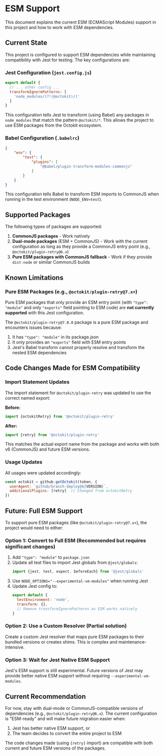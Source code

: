# ESM Support

This document explains the current ESM (ECMAScript Modules) support in this project and how to work with ESM dependencies.

## Current State

This project is configured to support ESM dependencies while maintaining compatibility with Jest for testing. The key configurations are:

### Jest Configuration (`jest.config.js`)

```javascript
export default {
  // ... other config ...
  transformIgnorePatterns: [
    'node_modules/(?!(@octokit)/)'
  ]
}
```

This configuration tells Jest to transform (using Babel) any packages in `node_modules` that match the pattern `@octokit/*`. This allows the project to use ESM packages from the Octokit ecosystem.

### Babel Configuration (`.babelrc`)

```json
{
    "env": {
        "test": {
            "plugins": [
                "@babel/plugin-transform-modules-commonjs"
            ]
        }
    }
}
```

This configuration tells Babel to transform ESM imports to CommonJS when running in the test environment (`NODE_ENV=test`).

## Supported Packages

The following types of packages are supported:

1. **CommonJS packages** - Work natively
2. **Dual-mode packages** (ESM + CommonJS) - Work with the current configuration as long as they provide a CommonJS entry point (e.g., `@octokit/plugin-retry@6.x`)
3. **Pure ESM packages with CommonJS fallback** - Work if they provide `dist-node` or similar CommonJS builds

## Known Limitations

### Pure ESM Packages (e.g., `@octokit/plugin-retry@7.x+`)

Pure ESM packages that only provide an ESM entry point (with `"type": "module"` and only `"exports"` field pointing to ESM code) are **not currently supported** with this Jest configuration.

The `@octokit/plugin-retry@7.0.0` package is a pure ESM package and encounters issues because:
1. It has `"type": "module"` in its package.json
2. It only provides an `"exports"` field with ESM entry points
3. Jest's Babel transform cannot properly resolve and transform the nested ESM dependencies

## Code Changes Made for ESM Compatibility

### Import Statement Updates

The import statement for `@octokit/plugin-retry` was updated to use the correct named export:

**Before:**
```javascript
import {octokitRetry} from '@octokit/plugin-retry'
```

**After:**
```javascript
import {retry} from '@octokit/plugin-retry'
```

This matches the actual export name from the package and works with both v6 (CommonJS) and future ESM versions.

### Usage Updates

All usages were updated accordingly:

```javascript
const octokit = github.getOctokit(token, {
  userAgent: `github/branch-deploy@${VERSION}`,
  additionalPlugins: [retry]  // Changed from octokitRetry
})
```

## Future: Full ESM Support

To support pure ESM packages (like `@octokit/plugin-retry@7.x+`), the project would need to either:

### Option 1: Convert to Full ESM (Recommended but requires significant changes)

1. Add `"type": "module"` to `package.json`
2. Update all test files to import Jest globals from `@jest/globals`:
   ```javascript
   import {jest, test, expect, beforeEach} from '@jest/globals'
   ```
3. Use `NODE_OPTIONS="--experimental-vm-modules"` when running Jest
4. Update Jest config to:
   ```javascript
   export default {
     testEnvironment: 'node',
     transform: {},
     // Remove transformIgnorePatterns as ESM works natively
   }
   ```

### Option 2: Use a Custom Resolver (Partial solution)

Create a custom Jest resolver that maps pure ESM packages to their bundled versions or creates shims. This is complex and maintenance-intensive.

### Option 3: Wait for Jest Native ESM Support

Jest's ESM support is still experimental. Future versions of Jest may provide better native ESM support without requiring `--experimental-vm-modules`.

## Current Recommendation

For now, stay with dual-mode or CommonJS-compatible versions of dependencies (e.g., `@octokit/plugin-retry@6.x`). The current configuration is "ESM-ready" and will make future migration easier when:
1. Jest has better native ESM support, or
2. The team decides to convert the entire project to ESM

The code changes made (using `{retry}` import) are compatible with both current and future ESM versions of the packages.

